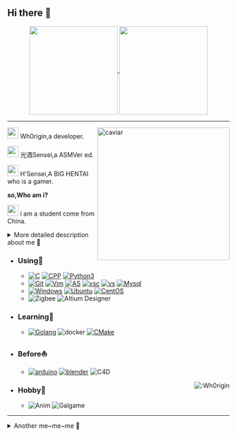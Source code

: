 ## Hi there 👋
<a href="https://github.com/anuraghazra/github-readme-stats">
  <p align="center">
    <img align="center" height="200px" src="https://github-readme-stats.vercel.app/api?username=Wh0rigin&theme=synthwave" />
    <img align="center" height="200px" src="https://github-readme-stats.vercel.app/api/top-langs/?username=Wh0rigin&theme=synthwave" />
  </p>
</a>

---

<a target="_blank">
  <img align="right" src="https://avatars.githubusercontent.com/u/66126744?s=400&u=de67fc880266027413fc08a0956b3be77532c9b7&v=4" width="300px" alt="caviar" title="caviar" />
</a>

<img src="https://img.moegirl.org.cn/common/c/cb/%E7%AC%91%E8%84%B8%E7%94%B7.jpg" width="25px"/> Wh0rigin,a developer.

<img src="https://img.moegirl.org.cn/common/c/cb/%E7%AC%91%E8%84%B8%E7%94%B7.jpg" width="25px"/> 光酒Sensei,a ASMVer ed.

<img src="https://img.moegirl.org.cn/common/c/cb/%E7%AC%91%E8%84%B8%E7%94%B7.jpg" width="25px"/> H'Sensei,A BIG HENTAI who is a gamer.

**so,Who am i?**

<img src="https://img.moegirl.org.cn/common/c/cb/%E7%AC%91%E8%84%B8%E7%94%B7.jpg" width="25px"/> i am a student come from China.

<details>
  <summary>More detailed description about me 💬</summary>
  施工中...
</details>

- ### Using🧐
    - [![C](https://img.shields.io/badge/-C-A8B9CC?style=flat-square&logo=C&logoColor=white)](https://github.com/Wh0rigin)  [![CPP](https://img.shields.io/badge/-C++-00599C?style=flat-square&logo=C%2B%2B&logoColor=white)](http://www.cplusplus.com/) [![Python3](https://img.shields.io/badge/-Python3-3776AB?style=flat-square&logo=Python&logoColor=white)](https://www.python.org/)
    - [![Git](https://img.shields.io/badge/-Git-f05032?style=flat-square&logo=git&logoColor=white)](https://git-scm.com/) [![Vim](https://img.shields.io/badge/-Vim-019733?style=flat-square&logo=Vim&logoColor=white)](https://www.vim.org/) [![AS](https://img.shields.io/badge/-Android%20Studio-A8B9CC?style=flat-square&logo=Android%20Studio&logoColor=white)](https://developer.android.google.cn/studio) [![vsc](https://img.shields.io/badge/-Visual%20Studio%20Code-007ACC?style=flat-square&logo=Visual%20Studio%20Code&logoColor=white)](https://code.visualstudio.com/) [![vs](https://img.shields.io/badge/-Visual%20Studio-5C2D91?style=flat-square&logo=Visual%20Studio&logoColor=white)](https://visualstudio.microsoft.com/) [![Mysql](https://img.shields.io/badge/-MySQL-4479A1?style=flat-square&logo=MySQL&logoColor=white)](https://www.mysql.com/) 
    - [![Windows](https://img.shields.io/badge/Windows10-0078d7?style=flat-square&logo=windows&logoColor=fff)](https://blogs.windows.com/)  [![Ubuntu](https://img.shields.io/badge/-Ubuntu-E95420?style=flat-square&logo=Ubuntu&logoColor=white)](https://ubuntu.com/) [![CentOS](https://img.shields.io/badge/-CentOS-262577?style=flat-square&logo=CentOS&logoColor=white)](https://www.centos.org/)
    - ![Zigbee](https://img.shields.io/badge/cc2530-000000?style=flat-square&logo=Zigbee&logoColor=fff) ![Altium Designer](https://img.shields.io/badge/Altium%20Designer-FFCC00?style=flat-square&logo=Altium%20Designer&logoColor=fff)
- ### Learning🌱
    - [![Golang](https://img.shields.io/badge/-Golang-00ADD8?style=flat-square&logo=GO&logoColor=white)](https://golang.google.cn/)  ![docker](https://img.shields.io/badge/-Docker-00ADD8?style=flat-square&logo=Docker&logoColor=white) [![CMake](https://img.shields.io/badge/-CMake-064F8C?style=flat-square&logo=CMake&logoColor=white)](https://cmake.org/)
- ### Before⛵
    - [![arduino](https://img.shields.io/badge/-Arduino-00ADD8?style=flat-square&logo=Arduino&logoColor=white)](https://www.arduino.cc/) [![blender](https://img.shields.io/badge/-Blender-E95420?style=flat-square&logo=Blender&logoColor=white)](https://www.blender.org/) ![C4D](https://img.shields.io/badge/-C4D-000000?style=flat-square&logo=Cinema4d&logoColor=black)

<img src="https://count.getloli.com/get/@Wh0rigin?theme=rule34" alt=":Wh0rigin" align="right" />

- ### Hobby👯
    - ![Anim](https://img.shields.io/badge/-animation-0080ff?style=flat-square&logoColor=white) ![Galgame](https://img.shields.io/badge/-galgame-FFCC00?style=flat-square&logoColor=white) 




---

<details>
  <summary>Another me~me~me 🌈</summary>
  <p align = "center">✨__They are all me__✨</p>
  <p align = "center">
    <a href="https://github.com/Wh0rigin" target="_blank" ><img align="center" src="https://img.shields.io/badge/dynamic/json?color=000000&label=GitHub&query=%24.data.totalSubs&suffix=%20followers&url=https%3A%2F%2Fapi.spencerwoo.com%2Fsubstats%2F%3Fsource%3Dgithub%26queryKey%3DWh0rigin"/></a>
    <a href="https://www.zhihu.com/people/guang-jiu-48-93" target="_blank" ><img align="center" src="https://img.shields.io/badge/dynamic/json?color=1E90FF&label=%E7%9F%A5%E4%B9%8E&query=%24.data.totalSubs&suffix=%20%E5%85%B3%E6%B3%A8%E8%80%85&url=https%3A%2F%2Fapi.spencerwoo.com%2Fsubstats%2F%3Fsource%3Dzhihu%26queryKey%3Dguang-jiu-48-93"/></a>
    <a href="https://blog.csdn.net/qq_33985931?spm=1000.2115.3001.5343" target="_blank"><img align="center" src="https://img.shields.io/badge/CSDN-Wh0taku-orange"/></a>
    <a href="https://leetcode-cn.com/u/wh0rigin/" target="_blank"><img align="center" src="https://img.shields.io/badge/Leetcode-Wh0rigin-yellow"/></a>
  </p>
</details>
<!--
[![github](https://img.shields.io/badge/dynamic/json?color=000000&label=GitHub&query=%24.data.totalSubs&suffix=%20followers&url=https%3A%2F%2Fapi.spencerwoo.com%2Fsubstats%2F%3Fsource%3Dgithub%26queryKey%3DWh0rigin)](https://github.com/Wh0rigin)
-->

</br>

<!--
<p  align="center">
<img src="https://visitor-badge.laobi.icu/badge?page_id=Wh0rigin.Wh0rigin" alt="visitor badge"/>    
<p>
-->

<!--
**Wh0rigin/Wh0rigin** is a ✨ _special_ ✨ repository because its `README.md` (this file) appears on your GitHub profile.

Here are some ideas to get you started:

- 🔭 I’m currently working on ...
- 🌱 I’m currently learning ...
- 👯 I’m looking to collaborate on ...
- 🤔 I’m looking for help with ...
- 💬 Ask me about ...
- 📫 How to reach me: ...
- 😄 Pronouns: ...
- ⚡ Fun fact: ...
-->
